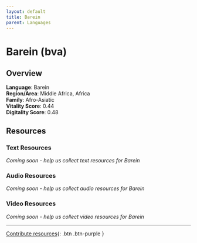 ```yaml
---
layout: default
title: Barein
parent: Languages
---
```


# Barein (bva)

## Overview

**Language**: Barein  
**Region/Area**: Middle Africa, Africa  
**Family**: Afro-Asiatic  
**Vitality Score**: 0.44  
**Digitality Score**: 0.48  

## Resources

### Text Resources
*Coming soon - help us collect text resources for Barein*

### Audio Resources
*Coming soon - help us collect audio resources for Barein*

### Video Resources
*Coming soon - help us collect video resources for Barein*

---

[Contribute resources](https://fairtrain.github.io/){: .btn .btn-purple }
